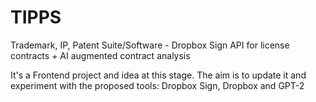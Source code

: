 # TIPPS
Trademark, IP, Patent Suite/Software - Dropbox Sign API for license contracts + AI augmented contract analysis

It's a Frontend project and idea at this stage. The aim is to update it and experiment with the proposed tools: Dropbox Sign, Dropbox and GPT-2
